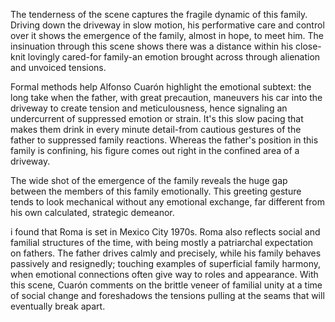 The tenderness of the scene captures the fragile dynamic of this family. Driving down the driveway in slow motion, his performative care and control over it shows the emergence of the family, almost in hope, to meet him. The insinuation through this scene shows there was a distance within his close-knit lovingly cared-for family-an emotion brought across through alienation and unvoiced tensions.  

Formal methods help Alfonso Cuarón highlight the emotional subtext: the long take when the father, with great precaution, maneuvers his car into the driveway to create tension and meticulousness, hence signaling an undercurrent of suppressed emotion or strain. It's this slow pacing that makes them drink in every minute detail-from cautious gestures of the father to suppressed family reactions. Whereas the father's position in this family is confining, his figure comes out right in the confined area of a driveway. 

The wide shot of the emergence of the family reveals the huge gap between the members of this family emotionally. This greeting gesture tends to look mechanical without any emotional exchange, far different from his own calculated, strategic demeanor. 

i found that Roma is set in Mexico City 1970s. Roma also reflects social and familial structures of the time, with being mostly a patriarchal expectation on fathers. The father drives calmly and precisely, while his family behaves passively and resignedly; touching examples of superficial family harmony, when emotional connections often give way to roles and appearance. With this scene, Cuarón comments on the brittle veneer of familial unity at a time of social change and foreshadows the tensions pulling at the seams that will eventually break apart.